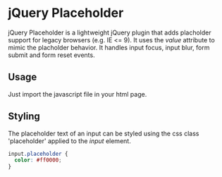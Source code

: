 # jQuery Placeholder

jQuery Placeholder is a lightweight jQuery plugin that adds placholder support for legacy browsers (e.g. IE <= 9).
It uses the *value* attribute to mimic the placholder behavior.
It handles input focus, input blur, form submit and form reset events.


## Usage

Just import the javascript file in your html page.


## Styling

The placeholder text of an input can be styled using the css class 'placeholder' applied to the *input* element.

```css
input.placeholder {
  color: #ff0000;
}
```
